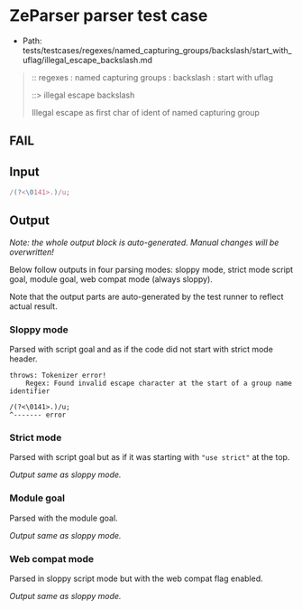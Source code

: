 # ZeParser parser test case

- Path: tests/testcases/regexes/named_capturing_groups/backslash/start_with_uflag/illegal_escape_backslash.md

> :: regexes : named capturing groups : backslash : start with uflag
>
> ::> illegal escape backslash
>
> Illegal escape as first char of ident of named capturing group

## FAIL

## Input

`````js
/(?<\0141>.)/u;
`````

## Output

_Note: the whole output block is auto-generated. Manual changes will be overwritten!_

Below follow outputs in four parsing modes: sloppy mode, strict mode script goal, module goal, web compat mode (always sloppy).

Note that the output parts are auto-generated by the test runner to reflect actual result.

### Sloppy mode

Parsed with script goal and as if the code did not start with strict mode header.

`````
throws: Tokenizer error!
    Regex: Found invalid escape character at the start of a group name identifier

/(?<\0141>.)/u;
^------- error
`````

### Strict mode

Parsed with script goal but as if it was starting with `"use strict"` at the top.

_Output same as sloppy mode._

### Module goal

Parsed with the module goal.

_Output same as sloppy mode._

### Web compat mode

Parsed in sloppy script mode but with the web compat flag enabled.

_Output same as sloppy mode._

